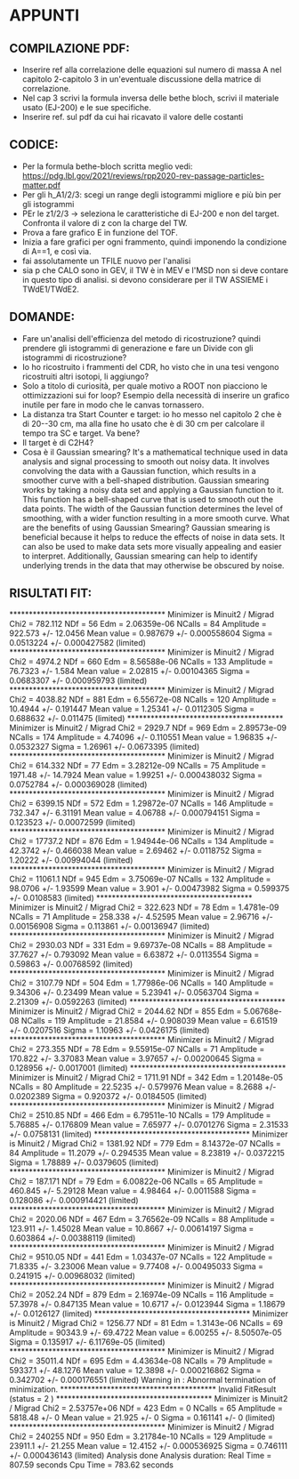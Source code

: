 # APPUNTI

## COMPILAZIONE PDF:

- Inserire ref alla correlazione delle equazioni sul numero di massa A nel capitolo 2-capitolo 3 in un'eventuale discussione della matrice di correlazione.
- Nel cap 3 scrivi la formula inversa delle bethe bloch, scrivi il materiale usato (EJ-200) e le sue specifiche.
- Inserire ref. sul pdf da cui hai ricavato il valore delle costanti

## CODICE:

- Per la formula bethe-bloch scritta meglio vedi: https://pdg.lbl.gov/2021/reviews/rpp2020-rev-passage-particles-matter.pdf
- Per gli h_A1/2/3: scegi un range degli istogrammi migliore e più bin per gli istogrammi
- PEr le z1/2/3 -> seleziona le caratteristiche di EJ-200 e non del target. Confronta il valore di z con la charge del TW.
- Prova a fare grafico E in funzione del TOF.
- Inizia a fare grafici per ogni frammento, quindi imponendo la condizione di A==1, e così via.
- fai assolutamente un TFILE nuovo per l'analisi
- sia p che CALO sono in GEV, il TW è in MEV e l'MSD non si deve contare in questo tipo di analisi. si devono considerare per il TW ASSIEME i TWdE1/TWdE2.

## DOMANDE:

- Fare un'analisi dell'efficienza del metodo di ricostruzione? quindi prendere gli istogrammi di generazione e fare un Divide con gli istogrammi di ricostruzione?
- Io ho ricostruito i frammenti del CDR, ho visto che in una tesi vengono ricostruiti altri isotopi, li aggiungo?
- Solo a titolo di curiosità, per quale motivo a ROOT non piacciono le ottimizzazioni sui for loop? Esempio della necessità di inserire un grafico inutile per fare in modo che le canvas tornassero.
- La distanza tra Start Counter e target: io ho messo nel capitolo 2 che è di 20--30 cm, ma alla fine ho usato che è di 30 cm per calcolare il tempo tra SC e target. Va bene?
- Il target è di C2H4?
- Cosa è il Gaussian smearing? It's a mathematical technique used in data analysis and signal processing to smooth out noisy data. It involves convolving the data with a Gaussian function, which results in a smoother curve with a bell-shaped distribution. Gaussian smearing works by taking a noisy data set and applying a Gaussian function to it. This function has a bell-shaped curve that is used to smooth out the data points. The width of the Gaussian function determines the level of smoothing, with a wider function resulting in a more smooth curve. What are the benefits of using Gaussian Smearing? Gaussian smearing is beneficial because it helps to reduce the effects of noise in data sets. It can also be used to make data sets more visually appealing and easier to interpret. Additionally, Gaussian smearing can help to identify underlying trends in the data that may otherwise be obscured by noise.

## RISULTATI FIT:

****************************************                                                                                Minimizer is Minuit2 / Migrad                                                                                           Chi2                      =      782.112                                                                                NDf                       =           56                                                                                Edm                       =  2.06359e-06                                                                                NCalls                    =           84                                                                                Amplitude                 =      922.573   +/-   12.0456                                                                Mean value                =     0.987679   +/-   0.000558604                                                            Sigma                     =    0.0513224   +/-   0.000427582     (limited)                                              ****************************************                                                                                Minimizer is Minuit2 / Migrad                                                                                           Chi2                      =       4974.2                                                                                NDf                       =          660                                                                                Edm                       =  8.56588e-06                                                                                NCalls                    =          133                                                                                Amplitude                 =      76.7323   +/-   1.584                                                                  Mean value                =      2.02815   +/-   0.00104365                                                             Sigma                     =    0.0683307   +/-   0.000959793     (limited)                                              ****************************************                                                                                Minimizer is Minuit2 / Migrad                                                                                           Chi2                      =      4038.82                                                                                NDf                       =          881                                                                                Edm                       =  6.55672e-08                                                                                NCalls                    =          120                                                                                Amplitude                 =      10.4944   +/-   0.191447                                                               Mean value                =      1.25341   +/-   0.0112305                                                              Sigma                     =     0.688632   +/-   0.011475        (limited)                                              ****************************************                                                                                Minimizer is Minuit2 / Migrad                                                                                           Chi2                      =       2929.7                                                                                NDf                       =          969                                                                                Edm                       =  2.89573e-09                                                                                NCalls                    =          174                                                                                Amplitude                 =      4.74096   +/-   0.110551                                                               Mean value                =      1.96835   +/-   0.0532327                                                              Sigma                     =      1.26961   +/-   0.0673395       (limited)                                              ****************************************                                                                                Minimizer is Minuit2 / Migrad                                                                                           Chi2                      =      614.332                                                                                NDf                       =           77                                                                                Edm                       =  3.28212e-09                                                                                NCalls                    =           75                                                                                Amplitude                 =      1971.48   +/-   14.7924                                                                Mean value                =      1.99251   +/-   0.000438032                                                            Sigma                     =    0.0752784   +/-   0.000369028     (limited)                                              ****************************************                                                                                Minimizer is Minuit2 / Migrad                                                                                           Chi2                      =      6399.15                                                                                NDf                       =          572                                                                                Edm                       =  1.29872e-07                                                                                NCalls                    =          146                                                                                Amplitude                 =      732.347   +/-   6.31191                                                                Mean value                =      4.06788   +/-   0.000794151                                                            Sigma                     =     0.123523   +/-   0.00072599      (limited)                                              ****************************************                                                                                Minimizer is Minuit2 / Migrad                                                                                           Chi2                      =      17737.2                                                                                NDf                       =          876                                                                                Edm                       =  1.94944e-06                                                                                NCalls                    =          134                                                                                Amplitude                 =      42.3742   +/-   0.466038                                                               Mean value                =      2.69462   +/-   0.0118752                                                              Sigma                     =      1.20222   +/-   0.00994044      (limited)                                              ****************************************                                                                                Minimizer is Minuit2 / Migrad                                                                                           Chi2                      =      11061.1                                                                                NDf                       =          945                                                                                Edm                       =  3.75069e-07                                                                                NCalls                    =          132                                                                                Amplitude                 =      98.0706   +/-   1.93599                                                                Mean value                =        3.901   +/-   0.00473982                                                             Sigma                     =     0.599375   +/-   0.0108583       (limited)                                              ****************************************                                                                                Minimizer is Minuit2 / Migrad                                                                                           Chi2                      =      322.623                                                                                NDf                       =           78                                                                                Edm                       =   1.4781e-09                                                                                NCalls                    =           71                                                                                Amplitude                 =      258.338   +/-   4.52595                                                                Mean value                =      2.96716   +/-   0.00156908                                                             Sigma                     =     0.113861   +/-   0.00136947      (limited)                                              ****************************************                                                                                Minimizer is Minuit2 / Migrad                                                                                           Chi2                      =      2930.03                                                                                NDf                       =          331                                                                                Edm                       =  9.69737e-08                                                                                NCalls                    =           88                                                                                Amplitude                 =      37.7627   +/-   0.793092                                                               Mean value                =      6.63872   +/-   0.0113554                                                              Sigma                     =      0.59863   +/-   0.00768592      (limited)                                              ****************************************                                                                                Minimizer is Minuit2 / Migrad                                                                                           Chi2                      =      3107.79                                                                                NDf                       =          504                                                                                Edm                       =  1.77986e-06                                                                                NCalls                    =          140                                                                                Amplitude                 =      9.34306   +/-   0.23499                                                                Mean value                =      5.23941   +/-   0.0563704                                                              Sigma                     =      2.21309   +/-   0.0592263       (limited)                                              ****************************************                                                                                Minimizer is Minuit2 / Migrad                                                                                           Chi2                      =      2044.62                                                                                NDf                       =          855                                                                                Edm                       =  5.06768e-08                                                                                NCalls                    =          119                                                                                Amplitude                 =      21.8584   +/-   0.908039                                                               Mean value                =      6.61519   +/-   0.0207516                                                              Sigma                     =      1.10963   +/-   0.0426175       (limited)                                              ****************************************                                                                                Minimizer is Minuit2 / Migrad                                                                                           Chi2                      =      273.355                                                                                NDf                       =           78                                                                                Edm                       =  9.55915e-07                                                                                NCalls                    =           71                                                                                Amplitude                 =      170.822   +/-   3.37083                                                                Mean value                =      3.97657   +/-   0.00200645                                                             Sigma                     =     0.128956   +/-   0.0017001       (limited)                                              ****************************************                                                                                Minimizer is Minuit2 / Migrad                                                                                           Chi2                      =      1711.91                                                                                NDf                       =          342                                                                                Edm                       =  1.20148e-05                                                                                NCalls                    =           80                                                                                Amplitude                 =      22.5235   +/-   0.579976                                                               Mean value                =       8.2688   +/-   0.0202389                                                              Sigma                     =     0.920372   +/-   0.0184505       (limited)                                              ****************************************                                                                                Minimizer is Minuit2 / Migrad                                                                                           Chi2                      =      2510.85                                                                                NDf                       =          466                                                                                Edm                       =  6.79511e-10                                                                                NCalls                    =          179                                                                                Amplitude                 =      5.76885   +/-   0.176809                                                               Mean value                =      7.65977   +/-   0.0701276                                                              Sigma                     =      2.31533   +/-   0.0758131       (limited)                                              ****************************************                                                                                Minimizer is Minuit2 / Migrad                                                                                           Chi2                      =      1381.92                                                                                NDf                       =          779                                                                                Edm                       =  8.14372e-07                                                                                NCalls                    =           84                                                                                Amplitude                 =      11.2079   +/-   0.294535                                                               Mean value                =      8.23819   +/-   0.0372215                                                              Sigma                     =      1.78889   +/-   0.0379605       (limited)                                              ****************************************                                                                                Minimizer is Minuit2 / Migrad                                                                                           Chi2                      =      187.171                                                                                NDf                       =           79                                                                                Edm                       =  6.00822e-06                                                                                NCalls                    =           65                                                                                Amplitude                 =      460.845   +/-   5.29128                                                                Mean value                =      4.98464   +/-   0.0011588                                                              Sigma                     =     0.128086   +/-   0.000914421     (limited)                                              ****************************************                                                                                Minimizer is Minuit2 / Migrad                                                                                           Chi2                      =      2020.06                                                                                NDf                       =          467                                                                                Edm                       =  3.76562e-09                                                                                NCalls                    =           88                                                                                Amplitude                 =      123.911   +/-   1.45028                                                                Mean value                =      10.8667   +/-   0.00614197                                                             Sigma                     =     0.603864   +/-   0.00388119      (limited)                                              ****************************************                                                                                Minimizer is Minuit2 / Migrad                                                                                           Chi2                      =      9510.05                                                                                NDf                       =          441                                                                                Edm                       =  1.03437e-07                                                                                NCalls                    =          122                                                                                Amplitude                 =      71.8335   +/-   3.23006                                                                Mean value                =      9.77408   +/-   0.00495033                                                             Sigma                     =     0.241915   +/-   0.00968032      (limited)                                              ****************************************                                                                                Minimizer is Minuit2 / Migrad                                                                                           Chi2                      =      2052.24                                                                                NDf                       =          879                                                                                Edm                       =  2.16974e-09                                                                                NCalls                    =          116                                                                                Amplitude                 =      57.3978   +/-   0.847135                                                               Mean value                =      10.6717   +/-   0.0123944                                                              Sigma                     =      1.18679   +/-   0.0126127       (limited)                                              ****************************************                                                                                Minimizer is Minuit2 / Migrad                                                                                           Chi2                      =      1256.77                                                                                NDf                       =           81                                                                                Edm                       =   1.3143e-06                                                                                NCalls                    =           69                                                                                Amplitude                 =      90343.9   +/-   69.4722                                                                Mean value                =      6.00255   +/-   8.50507e-05                                                            Sigma                     =     0.135917   +/-   6.11769e-05     (limited)                                              ****************************************                                                                                Minimizer is Minuit2 / Migrad                                                                                           Chi2                      =      35011.4                                                                                NDf                       =          695                                                                                Edm                       =  4.43634e-08                                                                                NCalls                    =           79                                                                                Amplitude                 =      59337.1   +/-   48.1276                                                                Mean value                =      12.3898   +/-   0.000216862                                                            Sigma                     =     0.342702   +/-   0.000176551     (limited)                                              Warning in <Fit>: Abnormal termination of minimization.                                                                 ****************************************                                                                                         Invalid FitResult  (status = 2 )                                                                               ****************************************                                                                                Minimizer is Minuit2 / Migrad                                                                                           Chi2                      =  2.53757e+06                                                                                NDf                       =          423                                                                                Edm                       =            0                                                                                NCalls                    =           65                                                                                Amplitude                 =      5818.48   +/-   0                                                                      Mean value                =       21.925   +/-   0                                                                      Sigma                     =     0.161141   +/-   0               (limited)                                              ****************************************                                                                                Minimizer is Minuit2 / Migrad                                                                                           Chi2                      =       240255                                                                                NDf                       =          950                                                                                Edm                       =  3.21784e-10                                                                                NCalls                    =          129                                                                                Amplitude                 =      23911.1   +/-   21.255                                                                 Mean value                =      12.4152   +/-   0.000536925                                                            Sigma                     =     0.746111   +/-   0.000436143     (limited)                                              Analysis done                                                                                                           Analysis duration: Real Time = 807.59 seconds Cpu Time = 783.62 seconds
